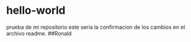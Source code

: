 # hello-world
prueba de mi repositorio
este seria la confirmacion de los cambios en el archivo readme.
##Ronald
